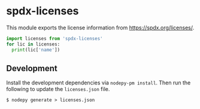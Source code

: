 # spdx-licenses

This module exports the license information from https://spdx.org/licenses/.

```python
import licenses from 'spdx-licenses'
for lic in licenses:
  print(lic['name'])
```

## Development

Install the development dependencies via `nodepy-pm install`. Then run
the following to update the `licenses.json` file.

    $ nodepy generate > licenses.json
